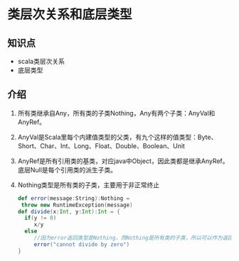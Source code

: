 # 类层次关系和底层类型

## 知识点

- scala类层次关系
- 底层类型

## 介绍

1. 所有类继承自Any，所有类的子类Nothing，Any有两个子类：AnyVal和AnyRef。

2. AnyVal是Scala里每个内建值类型的父类，有九个这样的值类型：Byte、Short、Char、Int、Long、Float、Double、Boolean、Unit

3. AnyRef是所有引用类的基类，对应java中Object，因此类都是继承AnyRef。底层Null是每个引用类的派生子类。

4. Nothing类型是所有类的子类，主要用于非正常终止

   ```scala
   def error(message:String):Nothing =
   	throw new RuntimeException(message)
   def divide(x:Int, y:Int):Int = {
     if(y != 0)
     	x/y
     else
     	//因为error返回类型是Nothing，而Nothing是所有类的子类，所以可以作为返回值
     	error("cannot divide by zero")
   }
   ```

   ​